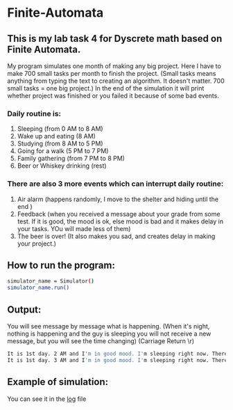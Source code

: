 # Finite-Automata
## This is my lab task 4 for Dyscrete math based on Finite Automata.
My program simulates one month of making any big project. Here I have to make 700 small tasks per month to finish the project. (Small tasks means anything from typing the text to creating an algorithm. It doesn't matter. 700 small tasks = one big project.) In the end of the simulation it will print whether project was finished or you failed it because of some bad events.

### Daily routine is:
1. Sleeping (from 0 AM to 8 AM)
2. Wake up and eating (8 AM)
3. Studying (from 8 AM to 5 PM)
4. Going for a walk (5 PM to 7 PM)
5. Family gathering (from 7 PM to 8 PM)
6. Beer or Whiskey drinking (rest)

### There are also 3 more events which can interrupt daily routine:
1. Air alarm (happens randomly, I move to the shelter and hiding until the end )
2. Feedback (when you received a message about your grade from some test. If it is good, the mood is ok, else mood is bad and it makes delay in your tasks. YOu will made less of them)
3. The beer is over! (It also makes you sad, and creates delay in making your project.)

## How to run the program:
~~~bash
simulator_name = Simulator()
simulator_name.run()
~~~

## Output:
You will see message by message what is happening. (When it's night, nothing is happening and the guy is sleeping you will not receive a new message, but you will see the time changing) (Carriage Return  \r)
~~~bash
It is 1st day. 2 AM and I'm in good mood. I'm sleeping right now. There is 0 tasks done and 700 tasks left.
It is 1st day. 3 AM and I'm in good mood. I'm sleeping right now. There is 0 tasks done and 700 tasks left.
~~~
## Example of simulation:
You can see it in the [log](log.txt) file